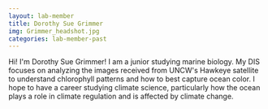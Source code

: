 ```yaml
---
layout: lab-member
title: Dorothy Sue Grimmer
img: Grimmer_headshot.jpg
categories: lab-member-past
---
```


Hi! I'm Dorothy Sue Grimmer! I am a junior studying marine biology. My DIS focuses on analyzing the images received from UNCW's Hawkeye satellite to understand chlorophyll patterns and how to best capture ocean color. I hope to have a career studying climate science, particularly how the ocean plays a role in climate regulation and is affected by climate change.